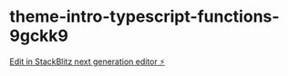 # theme-intro-typescript-functions-9gckk9

[Edit in StackBlitz next generation editor ⚡️](https://stackblitz.com/~/github.com/l3miage-monachov/theme-intro-typescript-functions-9gckk9)